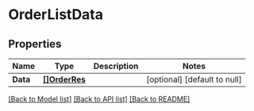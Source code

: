 # OrderListData

## Properties
Name | Type | Description | Notes
------------ | ------------- | ------------- | -------------
**Data** | [**[]OrderRes**](OrderRes.md) |  | [optional] [default to null]

[[Back to Model list]](../README.md#documentation-for-models) [[Back to API list]](../README.md#documentation-for-api-endpoints) [[Back to README]](../README.md)


